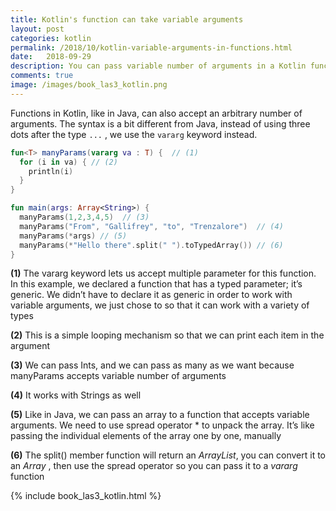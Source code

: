 ```yaml
---
title: Kotlin's function can take variable arguments
layout: post
categories: kotlin
permalink: /2018/10/kotlin-variable-arguments-in-functions.html
date:   2018-09-29 
description: You can pass variable number of arguments in a Kotlin function. See how it's done
comments: true
image: /images/book_las3_kotlin.png
---
```


Functions in Kotlin, like in Java, can also accept an arbitrary number of arguments.  The syntax is a bit different from Java, instead of using three dots after the type `...` , we use the `vararg` keyword instead. 

```kotlin
fun<T> manyParams(vararg va : T) {  // (1)
  for (i in va) { // (2) 
    println(i)
  }
}

fun main(args: Array<String>) {
  manyParams(1,2,3,4,5)  // (3)
  manyParams("From", "Gallifrey", "to", "Trenzalore")  // (4) 
  manyParams(*args) // (5) 
  manyParams(*"Hello there".split(" ").toTypedArray()) // (6)
}
```

**(1)** The vararg keyword lets us accept multiple parameter for
this function. In this example, we declared a function that has a typed
parameter; it’s generic. We didn’t have to declare it as generic in order to
work with variable arguments, we just chose to so that it can work with a
variety of types

**(2)** This is a simple looping mechanism so that we can print each item in the argument

**(3)** We can pass Ints, and we can pass as many as we want because manyParams accepts variable number of arguments

**(4)** It works with Strings as well

**(5)** Like in Java, we can pass an array to a function that accepts variable arguments. We need to use spread operator * to unpack the array. It’s like passing the individual elements of the array one by one, manually

**(6)** The split() member function will return an *ArrayList*, you can convert it to an *Array* , then use the spread operator so you can pass it to a *vararg* function

{% include book_las3_kotlin.html %}